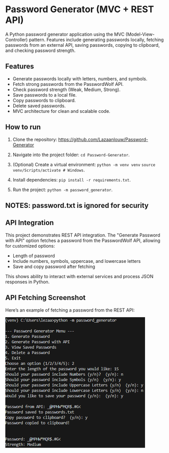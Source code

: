 # Password Generator (MVC + REST API)

A Python password generator application using the MVC (Model-View-Controller) pattern. 
Features include generating passwords locally, fetching passwords from an external API, saving passwords, copying to clipboard, and checking password strength.


## Features
 - Generate passwords locally with letters, numbers, and symbols.
 - Fetch strong passwords from the PasswordWolf API.
 - Check password strength (Weak, Medium, Strong).
 - Save passwords to a local file.
 - Copy passwords to clipboard.
 - Delete saved passwords.
 - MVC architecture for clean and scalable code.


## How to run
1. Clone the repository: https://github.com/Lazaanlouw/Password-Generator

2. Navigate into the project folder: `cd Password-Generator`.

3. (Optional) Create a virtual environment: `python -m venv venv`
`source venv/Scripts/activate # Windows`.

4. Install dependencies: `pip install -r requirements.txt`.

5. Run the project: `python -m password_generator`.

## NOTES: password.txt is ignored for security

## API Integration

This project demonstrates REST API integration. The "Generate Password with API" option fetches a password from the PasswordWolf API, allowing for customized options:

- Length of password
- Include numbers, symbols, uppercase, and lowercase letters
- Save and copy password after fetching

This shows ability to interact with external services and process JSON responses in Python.

## API Fetching Screenshot

Here’s an example of fetching a password from the REST API:

![API Password fetching demonstration](assets/API.png)